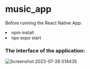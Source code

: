 # music_app

Before running the React Native App:
<li> npm install</li>
<li> npx expo start </li>


<h3> The interface of the application: </h3>

 ![Screenshot 2023-07-26 014435](https://github.com/edakaraman/music_app/assets/95571155/33e04325-566a-4146-8cbf-6b47184ea9fd)

